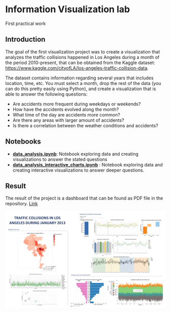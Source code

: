 # Information Visualization lab
First practical work



## Introduction

The goal of the first visualization project was to create a visualization that analyzes the traffic collisions
happened in Los Angeles during a month of the period 2010-present, that can be obtained from the Kaggle
dataset: https://www.kaggle.com/cityofLA/los-angeles-traffic-collision-data.

The dataset contains information regarding several years that includes location, time, etc. You must select a
month, drop the rest of the data (you can do this pretty easily using Python), and create a visualization that is
able to answer the following questions:



- Are accidents more frequent during weekdays or weekends?
- How have the accidents evolved along the month?
- What time of the day are accidents more common?
- Are there any areas with larger amount of accidents?
- Is there a correlation between the weather conditions and accidents?


## Notebooks

- [**data_analysis.ipynb**](./data_analysis.ipynb): Notebook exploring data and creating visualizations to answer the stated questions
- [**data_analysis_interactive_charts.ipynb**]() : Notebook exploring data and creating interactive visualizations to answer deeper questions.

## Result

The result of the project is a dashboard that can be found as PDF file in the repository. [Link](./data/Dashboard.pdf)

![Dashboard](./data/dashboard.png "Dashboard")